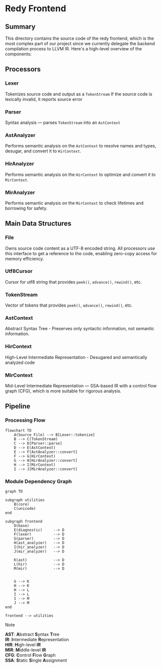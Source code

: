 # Redy Frontend


## Summary

This directory contains the source code of the redy frontend, which is the most complex part of our project since we currently delegate the backend compilation process to LLVM IR.
Here's a high-level overview of the components:


## Processors

### Lexer
Tokenizes source code and output as a `TokenStream`
If the source code is lexically invalid, it reports source error

### Parser
Syntax analysis — parses `TokenStream` into an `AstContext`

### AstAnalyzer
Performs semantic analysis on the `AstContext` to resolve names and types, desugar, and convert it to `HirContext`.

### HirAnalyzer
Performs semantic analysis on the `HirContext` to optimize and convert it to `MirContext`.

### MirAnalyzer
Performs semantic analysis on the `MirContext` to check lifetimes and borrowing for safety.


## Main Data Structures

### File
Owns source code content as a UTF-8 encoded string.
All processors use this interface to get a reference to the code, enabling zero-copy access for memory efficiency.

### Utf8Cursor
Cursor for utf8 string that provides `peek()`, `advance()`, `rewind()`, etc.

### TokenStream
Vector of tokens that provides `peek()`, `advance()`, `rewind()`, etc.

### AstContext
Abstract Syntax Tree - Preserves only syntactic information, not semantic information.

### HirContext
High-Level Intermediate Representation - Desugared and semantically analyzed code

### MirContext
Mid-Level Intermediate Representation — SSA-based IR with a control flow graph (CFG), which is more suitable for rigorous analysis.


## Pipeline

### Processing Flow

```mermaid
flowchart TD
    A(Source File) --> B[Lexer::tokenize]
    B --> C(TokenStream)
    C --> D[Parser::parse]
    D --> E(AstContext)
    E --> F[AstAnalyzer::convert]
    F --> G(HirContext)
    G --> H[HirAnalyzer::convert]
    H --> I(MirContext)
    I --> J[MirAnalyzer::convert]
```

### Module Dependency Graph

```mermaid
graph TD

subgraph utilities
    B(core)
    C(unicode)
end

subgraph frontend
    D(base)
    E(diagnostic)     --> D
    F(lexer)          --> D
    G(parser)         --> D
    H(ast_analyzer)   --> D
    I(hir_analyzer)   --> D
    J(mir_analyzer)   --> D

    K(ast)            --> D
    L(hir)            --> D
    M(mir)            --> D


    G --> K
    H --> K
    H --> L
    I --> L
    I --> M
    J --> M
end

frontend --> utilities
```

> [!NOTE]
> **AST**: **A**bstract **S**yntax **T**ree<br/>
> **IR**: **I**ntermediate **R**epresentation<br/>
> **HIR**: **H**igh-level **IR**<br/>
> **MIR**: **M**iddle-level **IR**<br/>
> **CFG**: **C**ontrol **F**low **G**raph<br/>
> **SSA**: **S**tatic **S**ingle **A**ssignment<br/>
